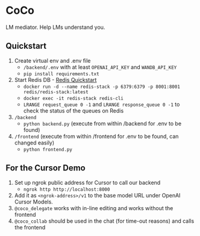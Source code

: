 # CoCo
LM mediator. Help LMs understand you.

## Quickstart
1. Create virtual env and .env file 
    * `/backend/.env` with at least `OPENAI_API_KEY` and `WANDB_API_KEY`
    * `pip install requirements.txt`
2. Start Redis DB - [Redis Quickstart](https://redis.io/learn/howtos/quick-start)
    * `docker run -d --name redis-stack -p 6379:6379 -p 8001:8001 redis/redis-stack:latest`
    * `docker exec -it redis-stack redis-cli`
    * `LRANGE request_queue 0 -1` and `LRANGE response_queue 0 -1` to check the status of the queues on Redis
3. `/backend`
    * `python backend.py` (execute from within /backend for .env to be found)
4. `/frontend` (execute from within /frontend for .env to be found, can changed easily)
    * `python frontend.py`

## For the Cursor Demo
1. Set up ngrok public address for Cursor to call our backend
    * `ngrok http http://localhost:8000`
2. Add it as `<ngrok-address>/v1` to the base model URL under OpenAI Cursor Models.
3. `@coco_delegate` works with in-line editing and works without the frontend
4. `@coco_collab` should be used in the chat (for time-out reasons) and calls the frontend